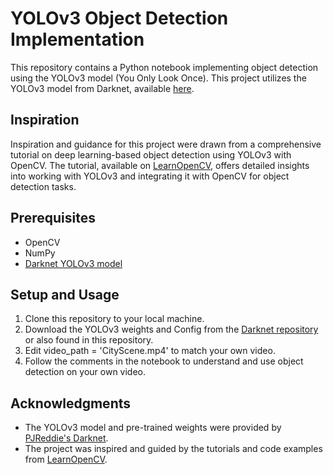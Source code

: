 # YOLOv3 Object Detection Implementation

This repository contains a Python notebook implementing object detection using the YOLOv3 model (You Only Look Once). This project utilizes the YOLOv3 model from Darknet, available [here](https://github.com/pjreddie/darknet).

## Inspiration

Inspiration and guidance for this project were drawn from a comprehensive tutorial on deep learning-based object detection using YOLOv3 with OpenCV. The tutorial, available on [LearnOpenCV](https://learnopencv.com/deep-learning-based-object-detection-using-yolov3-with-opencv-python-c/), offers detailed insights into working with YOLOv3 and integrating it with OpenCV for object detection tasks.

## Prerequisites

- OpenCV
- NumPy
- [Darknet YOLOv3 model](https://github.com/pjreddie/darknet)

## Setup and Usage

1. Clone this repository to your local machine.
2. Download the YOLOv3 weights and Config from the [Darknet repository](https://github.com/pjreddie/darknet) or also found in this repository.
3. Edit video_path = 'CityScene.mp4' to match your own video.
4. Follow the comments in the notebook to understand and use object detection on your own video.

## Acknowledgments

- The YOLOv3 model and pre-trained weights were provided by [PJReddie's Darknet](https://github.com/pjreddie/darknet).
- The project was inspired and guided by the tutorials and code examples from [LearnOpenCV](https://learnopencv.com/deep-learning-based-object-detection-using-yolov3-with-opencv-python-c/).

  
